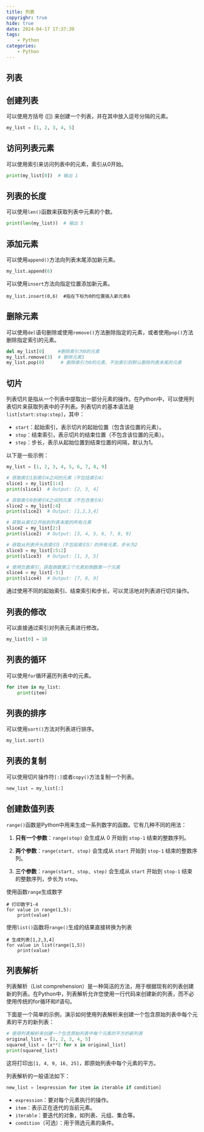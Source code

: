```yaml
---
title: 列表
copyrighr: true
hide: true
date: 2024-04-17 17:37:39
tags:
    - Python
categories:
    - Python
---
```

## 列表

## 创建列表

可以使用方括号 \([]\) 来创建一个列表，并在其中放入逗号分隔的元素。

```python
my_list = [1, 2, 3, 4, 5]
```

## 访问列表元素

可以使用索引来访问列表中的元素，索引从0开始。

```python
print(my_list[0])  # 输出 1
```

## 列表的长度

可以使用`len()`函数来获取列表中元素的个数。

```python
print(len(my_list))  # 输出 5
```

## 添加元素

可以使用`append()`方法向列表末尾添加新元素。

```python
my_list.append(6)
```

可以使用`insert`方法向指定位置添加新元素。

```
my_list.insert(0,6)  #指在下标为0的位置插入新元素6
```

## 删除元素

可以使用`del`语句删除或使用`remove()`方法删除指定的元素，或者使用`pop()`方法删除指定索引的元素。

```python
del my_list[0]     #删除索引为0的元素
my_list.remove(3)  # 删除元素3
my_list.pop(0)      # 删除索引为0的元素，不加索引则默认删除列表末尾的元素
```

## 切片

列表切片是指从一个列表中提取出一部分元素的操作。在Python中，可以使用列表切片来获取列表中的子列表。列表切片的基本语法是 `list[start:stop:step]`，其中：

- `start`：起始索引，表示切片的起始位置（包含该位置的元素）。
- `stop`：结束索引，表示切片的结束位置（不包含该位置的元素）。
- `step`：步长，表示从起始位置到结束位置的间隔，默认为1。

以下是一些示例：

```python
my_list = [1, 2, 3, 4, 5, 6, 7, 8, 9]

# 获取索引1到索引4之间的元素（不包括索引4）
slice1 = my_list[1:4]
print(slice1)  # Output: [2, 3, 4]

# 获取索引0到索引4之间的元素（不包含索引4）
slice2 = my_list[:4]
print(slice2)  # Output: [1,2,3,4]

# 获取从索引2开始到列表末尾的所有元素
slice2 = my_list[2:]
print(slice2)  # Output: [3, 4, 5, 6, 7, 8, 9]

# 获取从列表开头到索引5（不包括索引5）的所有元素，步长为2
slice3 = my_list[:5:2]
print(slice3)  # Output: [1, 3, 5]

# 使用负数索引，获取倒数第三个元素到倒数第一个元素
slice4 = my_list[-3:]
print(slice4)  # Output: [7, 8, 9]
```

通过使用不同的起始索引、结束索引和步长，可以灵活地对列表进行切片操作。

## 列表的修改

可以直接通过索引对列表元素进行修改。

```python
my_list[0] = 10
```

## 列表的循环

可以使用`for`循环遍历列表中的元素。

```python
for item in my_list:
    print(item)
```

## 列表的排序

可以使用`sort()`方法对列表进行排序。

```python
my_list.sort()
```

## 列表的复制

可以使用切片操作符`[:]`或者`copy()`方法复制一个列表。

```python
new_list = my_list[:]
```

## 创建数值列表

`range()`函数是Python中用来生成一系列数字的函数。它有几种不同的用法：

1. **只有一个参数**：`range(stop)` 会生成从 0 开始到 `stop-1` 结束的整数序列。

2. **两个参数**：`range(start, stop)` 会生成从 `start` 开始到 `stop-1` 结束的整数序列。
3. **三个参数**：`range(start, stop, step)` 会生成从 `start` 开始到 `stop-1` 结束的整数序列，步长为 `step`。

使用函数`range`生成数字

```
# 打印数字1-4
for value in range(1,5):
	print(value)
```

使用`list()`函数将`range()`生成的结果直接转换为列表

```
# 生成列表[1,2,3,4]
for value in list(range(1,5))
	print(value)
```

## 列表解析

列表解析（List comprehension）是一种简洁的方法，用于根据现有的列表创建新的列表。在Python中，列表解析允许您使用一行代码来创建新的列表，而不必使用传统的for循环和if语句。

下面是一个简单的示例，演示如何使用列表解析来创建一个包含原始列表中每个元素的平方的新列表：

```python
# 使用列表解析来创建一个包含原始列表中每个元素的平方的新列表
original_list = [1, 2, 3, 4, 5]
squared_list = [x**2 for x in original_list]
print(squared_list)
```

这将打印出`[1, 4, 9, 16, 25]`，即原始列表中每个元素的平方。

列表解析的一般语法如下：

```python
new_list = [expression for item in iterable if condition]
```

- `expression`：要对每个元素执行的操作。
- `item`：表示正在迭代的当前元素。
- `iterable`：要迭代的对象，如列表、元组、集合等。
- `condition`（可选）：用于筛选元素的条件。

